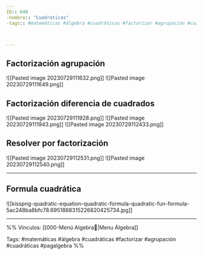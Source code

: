 ```yaml
---
ID:: 040
-nombre:: "Cuadraticas"
-tags:: #matemáticas #álgebra #cuadráticas #factorizar #agrupación #cuadráticas #pagalgebra 



---
```

## Factorización agrupación



![[Pasted image 20230729111632.png]]
![[Pasted image 20230729111649.png]]
## Factorización diferencia de cuadrados
![[Pasted image 20230729111928.png]]
![[Pasted image 20230729111943.png]]
![[Pasted image 20230729112433.png]]

## Resolver por factorización
![[Pasted image 20230729112531.png]]
![[Pasted image 20230729112540.png]]
___
## Formula cuadrática


![[kisspng-quadratic-equation-quadratic-formula-quadratic-fun-formula-5ac248ba8bfc78.6951888315226820425734.jpg]]

___

%%
Vínculos:
[[000-Menú Algebra📃|Menu Álgebra]]

Tags:
#matemáticas #álgebra #cuadráticas #factorizar #agrupación #cuadráticas #pagalgebra 
%%
